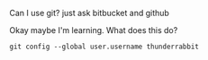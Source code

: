 Can I use git?  just ask bitbucket and github

Okay maybe I'm learning.  What does this do?

    git config --global user.username thunderrabbit